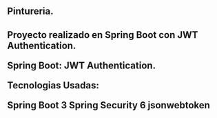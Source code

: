 <h2>Pintureria.<h2>

Proyecto realizado en Spring Boot con JWT Authentication.

Spring Boot: JWT Authentication.

Tecnologias Usadas:

Spring Boot 3
Spring Security 6
jsonwebtoken

